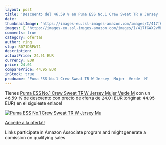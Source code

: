 ```yaml
---
layout: post
title: 'Descuento del 46.59 % en Puma ESS No.1 Crew Sweat TR W Jersey  Mu'
date: 
thumbnailImage: 'https://images-eu.ssl-images-amazon.com/images/I/417fGAX2vML._SL200_.jpg'
images: [ 'https://images-eu.ssl-images-amazon.com/images/I/417fGAX2vML._SL200_.jpg' ]
comments: true
category: ofertas
author: ring
slug: B071D8PW71
description:
actualPrice: 24.01 EUR
currency: EUR
price: 24.01
comparePrice: 44.95 EUR
inStock: true
prodname: 'Puma ESS No.1 Crew Sweat TR W Jersey  Mujer  Verde  M'
---
```


Tienes [Puma ESS No.1 Crew Sweat TR W Jersey  Mujer  Verde  M](https://www.amazon.es/dp/B071D8PW71/?tag=tolees-21) con un 46.59 % de descuento con precio de oferta de 24.01 EUR (original: 44.95 EUR) en el siguiente enlace!

[![Puma ESS No.1 Crew Sweat TR W Jersey  Mu](https://images-eu.ssl-images-amazon.com/images/I/417fGAX2vML._SL200_.jpg)](https://www.amazon.es/dp/B071D8PW71/?tag=tolees-21)

[Accede a la oferta!!](https://www.amazon.es/dp/B071D8PW71/?tag=tolees-21)

Links participate in Amazon Associate program and might generate a comission on qualifying sales


